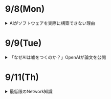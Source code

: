 # 9/8(Mon)

<details><summary>AIがソフトウェアを実際に構築できない理由</summary>

ChatGPTなど多くのLLMが人間並みのコーディング能力を持つようになったというベンチマーク結果が多数登場しており、ソフトウェア開発においてAIが活用される潮流が生じつつある。ところが、コードエディタ「[Zed](https://zed.dev/)」の開発チームの一員であるコンラッド・アーウィン氏は、「LLMはソフトウェアを実際に構築することはできない」として、その理由を説明している。

Why LLMs Can't Really Build Software-Zed's Blog  
https://zed.dev/blog/why-llms-cant-build-software  

https://zed.dev/blog/why-llms-cant-build-software<img width="560" height="350" alt="image" src="https://github.com/user-attachments/assets/b5ca7e4e-cd54-4a10-b187-26ce979ef2f1" />  

アーウィン氏が長年人間のソフトウェアエンジニアの仕事を見ている中で気づいたのは、人間が常に(メンタルモデル)[https://ja.wikipedia.org/wiki/メンタルモデル]を構築するというものであった。メンタルモデルとは、頭の中で行動をイメージするようなもので、有能な人間は大抵の場合以下の動作を繰り返していたとのこと。

- 要件のメンタルモデルを構築する
- その要件を満たすコードを書く
- コードが実際に何をしているかのメンタルモデルを構築する
- 違いを特定し、コードまたは要件を更新する

アーウィン氏は「有能なソフトウェアエンジニアの特筆すべき点は、明確なメンタルモデルを構築し維持する能力である。一方でLLMは違う。LLMはコードを書くのが非常に上手で、問題点を特定して修正する際のコードの更新もある程度は可能である。実際のソフトウェアエンジニアがやるようなこと、コードを読む、テストを実行する、ログを追加するなどもできる。しかし、彼らができないのは、明確なメンタルモデルを維持することである。」と指摘。  
アーウィン氏の肌感覚では「LLMは無限に混乱するもので、自分が書いたコードが実際に機能すると仮定し、テストが失敗すると、コードを修正するべきかテストを修正するべきか推測するしかなく、インライしてすべてを削除して最初からやり直す」という印象があり、ここが人間と大きく違い、与えられた文脈を見直して問題点を導き出すような処理ができないと主張している。  
ソーシャルサイトのHacker Newsでは、「人間は一歩引いて全体を俯瞰しつつ問題の根本原因を特定することができる」と補足されていた。  
アーウィン氏は「人間のソフトウェアエンジニアは作業は進める中でテストを実施する。テストが失敗すると、メンタルモデルを確認してコードを修正するかテストを修正するか、または決定を下す前に追加のデータを集めるかを判断できる。イライラすると、話し合いを通じて助けを求めることができる。そして、時々全てを削除して最初からやり直すこともあるが、その際は問題の理解がより明確になる」と人間の特徴を分析。  

一方、AIには以下のような欠点があるとしている。  

- モデルは欠落した文脈を見つけるのが苦手
- 新しく入力された情報ほど正しいと錯覚しがち
- 誤った情報を事実として主張する幻覚に陥る



アーウィン氏は「要件が明確で、問題が単純であれば、一度で完了できる。ところが、より複雑なタスクでLLMは文脈を正確に維持できず、解決策を提示するための反復作業に取り組めない」とまとめている。

</details>

# 9/9(Tue)

<details><summary>「なぜAIは嘘をつくのか？」OpenAIが論文を公開</summary>

OpenAIは９月５日、言語モデルで発生するハルシネーションのげんいんについて研究結果を公開した。同社では、言語モデルで用いられる事前学習やベンチマークの手法に原因があるとしている。  

ハルシネーションは、言語モデルが生成する回答のうち、もっともらしく見えるが実際には誤っているものを指す。言語モデルの開発における重要な問題で、発生を抑えるための改良が進められている。同社では今回の研究を通じて、ハル氏ネーションが発生する要因として、事前学習の仕組みと、ベンチマークテストの評価手法をあげた。

言語モデルでは、膨大なテキストから次に続く単語を予想するプロセスを通じて事前学習を進めていく。この際、各テキストに正誤のようなラベルはなく、文脈的に正しいかを認識している。このとき、単語のつづりなど一貫したパターンのあるものは学習とともにエラーが発生しなくなるが、論文のタイトルや人の誕生日など、出現頻度の低い任意の情報は予測ができない。これがハルシネーションの原因となる。  

また、標準的なベンチマークテストではAIモデルの性能を正解率の高さで評価することが多い。しかしこの場合、AIモデルが分からないことを「分からない」と答えると評価されないが、推測でそれっぽく答えるとたまたま正解してしまうことがある（誤った場合はハルシネーションになる）。その結果、正直に分からないと答えるより、当てずっぽうで答えるモデルの方がスコアが優位になってしまう現象が起きるという。  

同社では、ハルシネーションの抑制にはAIモデルが「分からない」と答えることが有効だと説明。ハルシネーションの評価手法を新たに導入するだけでは不十分であり、推測での回答を抑制するよう既存のベンチマークを再設計する必要があると指摘した。また、自社のモデルにおいてもハルシネーションの発生率を抑えるために尽力しているとアピール。

</details>

# 9/11(Th)

<details><summary>最低限のNetwork知識</summary>

# ネットワークモデルのoverview
コンピューターのネットワークはコンピュータ同士プロトコルという決まり事に沿って通信を行うことで意思疎通を図っている。このプロトコルは多数あり、類似したものを同じ階層に分けてモデル化し考えるのが一般的である。例えば、以下の図はOSIモデルと呼ばれる７層に分かれたプロトコル。  

- アプリケーション層
プログラマーが意識する部分（HTTP,DNS等）

- プレゼンテーション層
データの表現形式。テキストファイルをASCIIコードのファイルへ変換とか

- セッション層
通信プログラム間の通信の開始から終了までの手順

- トランスポート層
エンド間の通信制御（TCP,UDP等）

- ネットワーク層
通信相手への最適な経路を決定（IP,ICMP等）

- データリンク層
隣接するデバイス同士の通信（Ethernet等）

- 物理層
物理層な接続。1,0のビット情報を取り扱う

<img width="560" height="500" alt="image" src="https://github.com/user-attachments/assets/7576fc96-e6c5-432b-b437-db458f117d4b" />  


プロトコルはすでに定められているが、そのプロトコルがどの層に所属するのかは恣意的に決めることができる。よって上記の７層モデルが絶対ではなくTCPモデルでは４層で定義されていたり、[tenenbaum本](https://www.amazon.com/Computer-Networks-5th-Andrew-Tanenbaum/dp/0132126958)では５層モデルで説明が進められている。  

# データリンク層とARP
誤解を恐れずにいうと同じLANケーブルで繋がっているコンピュータ同士は直接通信することができる。通信は物理層で行われる0,1の激しいやりとりによって、一塊の情報を通信相手に送っている。送りたい情報が膨大だったり、複数ある場合は分割して分割された塊を相手側でガッチャンコすることで情報を復元させる。この一個の塊のことをフレームと呼ぶ。ざっくりとした図は以下のようになる。  
<img width="1282" height="148" alt="image" src="https://github.com/user-attachments/assets/8b61ba95-292b-4847-9700-2dd4d875d373" />

Payloadには基本的にパケットが入っていると考えればよく、Headerには送信先のMACアドレスと送信元のMACアドレスが記載されている。MACアドレスとはMedia Access Controlアドレスの略で製造メーカー他から各コンピュータに一意に振られている。（だが、VMを立ち上げたりすると仮想的に作ることもできたり、厳密には一意ではない。）このアドレスをもとにフレームは通信相手のコンピュータを探すことになる。  
ここで湧いてくる疑問。  

- どうやって相手のMACアドレスを知る？
普通プログラマーがどこかのコンピュータを通信したい時は、IPアドレスでプログラム上で指定したり、自分のパソコンでさえもlocalhostや127.0.01(この場合はloopbackという)と指定したりするはず。すなわち、コンピュータ同士で通信する時はIPアドレスを基にして相手を探しているわけである。しかし、IPアドレスとはいわばソフトウェアが勝手に付与するものであり、例えばDHCP（Dynamic Host Configuration Protocol）サーバー等を使っていればころころアドレスが変ってしまう。このIPアドレスを使ってそのコンピュータが所属するネットワークの場所を特定するまでがネットワーク層の仕事で、そのネットワーク内で実際にフレームを届けるのはデータリンク層の仕事となる。

さて、どうやって相手のMACアドレスを知る？の疑問の答えはARPというプロトコルになる。ARPとは同じネットワーク内で端末のIPアドレスを使ってMACアドレスを聞き出すプロトコルである。以下にARPの流れを示す。

まずは以下の図を想定。PC1とPC2は同じネットワーク内にあるものとする。ルーターを超えると違うネットワークとなり、172.16.1.0/24がネットワークのアドレスを表している。同じネットワークのことをセグメントとかブロードキャストドメインと呼んだりする。それぞれMACアドレスはMAC1,MAC2と記載している。また、ルーターもポートごとにIPアドレスとMACアドレスを有している。  
<img width="680" height="338" alt="image" src="https://github.com/user-attachments/assets/a8f8252f-c456-4bd9-a12e-c46c392f3f20" />  
PC1がPC2のIPアドレスを知っていてMACアドレスを知らない場合。以下のようにPC1がネットワーク全体にMACアドレスを聞いて回る。  
<img width="610" height="266" alt="image" src="https://github.com/user-attachments/assets/4bf2668c-910d-45fe-9132-fc1807aa1901" />  

PC2は自分のIPアドレスを知っていて172.16.1.3と一致しているため、自分のMACアドレスがMAC2であることをネットワーク全体に伝える。この時ルーターもPC1の質問を聞いているが自分のIPアドレスではないため無視する。  
<img width="570" height="234" alt="image" src="https://github.com/user-attachments/assets/d53a67e8-e917-4061-b410-fac89c476413" />  

こうしてPC1は172.16.1.3のMACアドレスがMAC2と知ることが出来る。  

この一連の流れをARP（Address Resolution Protocol）と呼び、同じネットワークにいるコンピュータ同士お互いのMACアドレスを教え合っている。上記の場合、ルーターは会話に参加していないが会話の内容は全てキャッチしているので、PC1が得た情報を得ることができる。このPC1がやったようにネットワーク全体に向かって発信することをブロードキャストと呼ぶ。また、APRで得られたIPアドレスとMACアドレスの対応表はARP tableと呼ばれ、  
```
arp -a
```
というコマンドで確認できる。  
- MACアドレスがわかったところでどうやって相手にフレームを届ける？
上の例でARPを使いPC1がPC2のMACアドレス情報を入手し、その後フレームをPC2に届けたいとする。これをどう届けるかはプロトコル次第になるが最も簡単な例は同一のネットワーク内にブロードキャストを行いフレームを送りつけるやり方である。
フレームのHeaderには送元と行先のMACアドレスがあるので、誰が誰に送っているかの情報が分かる。そしてフレームを受け取ったPC2は自分宛のフレームがMAC1から送られてきたので後続の処理を行う。
ルーターは自分宛ではないフレームなので無視することになる。
<img width="740" height="366" alt="image" src="https://github.com/user-attachments/assets/70dcfb72-3fa3-47b0-83ef-c8bb60c619b5" />

以上のようにして、互いのMACアドレスを確認しあってフレーム単位で通信を行うのがデータリンク層の大きな仕事の一つとなる。  

# ネットワーク層とルーティングテーブル
先ほどの例では同じセグメント内にいる場合の通信の仕方を説明した。しかし、同じセグメントとはごく狭いLANの一部の話であり、違うネットワークのコンピュータと通信したいことは往々にしてある。（セグメントが大きくなると多数のコンピュータにフレームが届いて通信の効率が悪くなる。）では、その場合どうするか？  

ここでルーターが登場する。先ほどの例でもルーターが出ていたがこのルーターの別のポートが違うネットワークのEthernetにつながっている。下の例でいうとPC1とPC2とルーター1のport1が同じセグメント、PC3とルーター1のport2とルーター2のport1が同じセグメント、PC4とルーター2のport2が同じセグメントというくくりになる。  

<img width="1054" height="254" alt="image" src="https://github.com/user-attachments/assets/6bbfd006-0f7f-4111-b642-dc666c546b6b" />  

ルーターではIPアドレスの情報を頼りにして宛先が所属するネットワークを探す。データリンク層ではMACアドレスを使うという話をした。今回はIPアドレスを使うのでネットワーク層の話となる。つまり、ルーターとはネットワーク層のIPプロトコルを使用して働くデバイスということである。  

データリンク層の話ではフレームという単位で情報のやりとりをするという話をした。  
<img width="1282" height="148" alt="image" src="https://github.com/user-attachments/assets/95e11aa2-5d91-4578-ab8c-29350c36e426" />  

このHeaderには前述の通りMACアドレスの情報が入っている。ではIPアドレスの情報はどこにあるのかというとこのPayload fieldに入っている。これがいわゆるパケットと呼ばれるもの。  
パケットのHeaderは以下のようになっている。  
<img width="1400" height="664" alt="image" src="https://github.com/user-attachments/assets/4941f673-6621-400b-9d64-4d4399ce045b" />  
いろいろ書いてあるが、IPアドレスはSource addressとDestination addressのフィールドに入っていることになる。つまり、データリンク層のプロトコル(e.g. Ethernet)でフレームのHeader情報が使われ、その一個上であるネットワーク層のプロトコル(e.g. Internet Protocol)ではフレームのHeaderが剥がされて現れたパケットの両端に情報が足されたり、剥がされたりして層ごとにそれぞれの仕事を行っている。ルーターも含めコンピュータはそれぞれルーティングテーブルを保有している。そこには宛先のIPアドレスごとにどこにパケットを送るべきかという情報が記載されている。ちなみに以下コマンド、  
```
ip router
```
でそのコンピュータが持っているテーブルが出てくる。  

ではルーターがどのようにネットワークを探すのかを見ていく。まずは以下の図が今回考えるネットワーク構成だととする。  
<img width="1100" height="468" alt="image" src="https://github.com/user-attachments/assets/133c0a03-a540-4871-af45-f0438d16738a" />  
ルーター1とルーター2を挟んで3つのセグメントがある構成である。ここでPC1がPC4と通信したいとする。ここでは前に見たフレームの話も含めて説明する。ただし、それぞれネットワーク内でARPは既に行われ、それぞれのコンピュータがARP Tableを保有しているとする。まず、PC1のルーティングテーブルには以下のようになっているとする。  
<img width="1266" height="218" alt="image" src="https://github.com/user-attachments/assets/1ffc2487-54ad-46a0-bf5f-d26a043ca4de" />  

上記テーブルの意味は通信したい相手が172.16.1.3(PC2)であればルーターを返す必要がないので次の宛先が - 、すなわち同ネットワーク内で前のブロードキャストを行えば良い。それ以外が宛先の場合(0.0.0.0)、ルーター1を経由する必要があるので次の宛先を172.16.1.1(ルーター1のport1)とする。この、0.0.0.0はデフォルトルートと呼ばれ、一般家庭のPCだとWiFiルーターを向いていることがほとんどのはず。  

さて、上でPC1が通信したい相手はPC4(12.16.3.2)なので上記のテーブルによると、まず172.16.1.1（ルーター1のport1）に向かうことになる。もちろん、このルーターまで向かう場合でも同じネットワーク内での通信は前述したブロードキャストによって通信する。なのでフレームは以下の様になる。  

<img width="926" height="248" alt="image" src="https://github.com/user-attachments/assets/23735e7a-5ea9-44c5-9a7e-ecc33fbd919f" />  

ポイントはフレームの宛先はルーター1のport1のMACアドレスであるが、パケットの宛先はPC4のIPアドレスである。フレームを扱うEthernet（データリンク層）では同じセグメント内のブロードキャストで使うため、フレームのHeaderにはルーター1のport1のMACアドレスが入る。そして、パケットを使うインターネットプロトコル（ネットワーク層）ではあくまで最終目標地点のPC4のIPアドレスを保持しておく必要がある。  

次にルーター1のルーティングテーブルを見てみる。   

<img width="1266" height="292" alt="image" src="https://github.com/user-attachments/assets/9cadec59-91bf-4aa7-a233-a27857723bff" />  

先ほど見たルーティングテーブルで説明済みなので特に説明はしないが、今回の宛先はPC4（12.16.3.2）なのでデフォルトルートとなりルーター1のport2からルーター2のport1を目掛けて通信する。例によって、この通信は同じセグメント内なのでEthernetの出番となる。フレームは以下の様になる。これも前述の通りとなる。  

<img width="938" height="260" alt="image" src="https://github.com/user-attachments/assets/1ef432eb-3a81-4ef1-b8f6-387b3f9d2671" />  

次にルーター2のルーティングテーブルを見てみる。  

<img width="1280" height="362" alt="image" src="https://github.com/user-attachments/assets/9f643391-84d6-4e81-8902-d7b1c82c72c4" />  
デフォルトルートの次の宛先に次ぎのルーターと記載したがネットワーク構成が右に続いていると考えて欲しい。通信したい相手はPC4（12.16.3.2）は172.16.3.0/24のネットワークにいるのでこれ以上ルーターリレーをする必要はなく、ここでブロードキャストを使いフレームを届けることができる。フレームは以下の様になる。このフレームを届けることで無事に中のパケットがPC1からPC4に届けられる。  

<img width="926" height="252" alt="image" src="https://github.com/user-attachments/assets/e8f0552c-4b8d-4d5a-8041-4f228ce9364e" />  

# NAT
Network Address Translationすなわちアドレスのマッピングを行っている。一番わかりやすい例はprivateアドレスからglobalアドレスへの変換。  
例えば、private IPアドレスが192.168.100.101だったとしても8.8.8.8にアクセスしたいとする。以下のアドレスは予めPrivate IPアドレスの領域として定められているため、ルーターはこれがPrivateアドレスだと分かる。  
10.0.0.0-255.255.255  
172.16.0.0-172.31.255.255  
192.168.0.0-192.168.255.255  

8.8.8.8はインターネット上に公開されているアドレスなので外部のルーターを伝っていくが、この時送り元のアドレスがPrivate IPアドレスのままだとパケットを破棄されてしまう。（PrivateアドレスはLAN専用なのでいろんなコンピュータとかぶりまくり。）  

なのでパケットが外部に出るときに、送りもとアドレスをGlobal IPアドレスに変換してあげる必要がある。これがNATである。このNATルーターがLANの外部の境におかれることになる。  

上記の例であれば、以下のように送信元のアドレスを変えてしまう。そして、変える前と変えた後のアドレスのマッピング表を保持しておく。（これをNATテーブルと呼ぶ。）  

<img width="1260" height="208" alt="image" src="https://github.com/user-attachments/assets/4744e82d-4ac8-474e-9e50-a574185034fd" />  
8.8.8.8からのレスポンスは203.0.113.2宛にくるがNATルーターがこれをprivate IPアドレスに変換して本来の送り元に届けられることになる。  

一方この変換はPrivate IPとGlobal IPが1対1に対応していて、Private IPの数だけGlobal IPを用意する必要があり、現実的ではないためポートも含めてマッピングするIPマスカレードが一般的である。  

# Dockerのネットワーク
今回のdockerのbridgeとhostのネットワークについて説明する。  

- **bridge**
Dockerはdefaultではbridgeネットワークを自動で形成する。以下の図を参照。

<img width="1079" height="1400" alt="image" src="https://github.com/user-attachments/assets/b63109f8-aee4-431a-b4df-1375c3732ad6" />  
同じ物理サーバーの上に2つの点線枠があるが、これはName spaceと呼ばれるものでlinux仮想的にネットワークの観点で独立した環境を提供している。つまり、異なるNamespaceはいわば違うlinuxサーバーが存在していると考えるとわかりやすいかもしれない。そして、dockerを立ち上げると、docker0という仮想bridgeが立ち上がる。bridgeとはそこに繋がっているネットワークを1つのセグメントとしてつなぐ機能を持つ。つまりdocker0んい繋がっているコンテナ同士（上図は1個のコンテナのみだが）は同じセグメントに所属することになる。   

docker0というコンテナのeth0(ネットワークとコンテナのインターフェース)をつなぐvethは一個のテーブルが繋がっていると考えるとわかりやすい。  
このようにしてbridgeネットワークで立ち上げたdockerのコンテナ達はIPアドレスが127.17.0.1のdocker0という仮想bridgeに繋がっているため、お互いにブロードキャストで通信をし合うことができる。そして、Hostのnamespace上にある、eth0(コンピュータとネットワークの物理的なインターフェース)との間にある丸いものがNATルーターの役割を果たしていて、コンテナ内部からのパケット送信の際にdockerネットワークで使っているIPアドレスから、その物理サーバーのIPアドレスに変換してその変換表を持っておくことになる。このルーターはHost namespaceのサーバーがその役割を担っている。下表参照。  

<img width="1260" height="208" alt="image" src="https://github.com/user-attachments/assets/a2af2a84-7d59-4e5c-941a-77759dfc0c79" />  

もちろん、この後にインターネットに出て行く前に前述したNATルーターを通ってもう一度アドレスが変換されるが、両方のNATルーターとも変換表を保持しているため問題なく帰ってきたパケットを該当コンテナに返すことができる。  

一方でHost側（あるいは外部）からコンテナにアクセスしたい時に、コンテナのどのポートにアクセスすれば良いかという情報をNAT tableに予め書いておく必要がある。（ポートを開放するとはこのこと。）例えば上記のコンテナのポート80をホストのポート80とマッピングさせる場合、dockerのコマンドでは  
```
-p 80:80
```
のように書きNATテーブルは以下のようになる。これで外部からアクセスできるようになる。  

<img width="1258" height="212" alt="image" src="https://github.com/user-attachments/assets/55a7dd43-1f09-4a6e-87cb-64a9456f7d9d" />  

このようなNATをDestination NATと呼ぶ。前述のNATはSource NATと呼ぶ。  

- **host**
次にhostネットワークについて。これはデフォルトではなくdocker起動時に--net hostのオプションを指定する必要がある。
このネットワークはbridgeに比べると非常に単純でコンテナをHostのnamespace内に配置することになる。なので、コンテナのIPアドレスとホストマシンのIPアドレスが一致するため、サーバー内でNATルーターは必要なく、ポートマッピングをする必要もなくなる。単純に、コンピュータ内に別のプロセスが立ち上がっていると考えれば良さそう。

<img width="1400" height="1025" alt="image" src="https://github.com/user-attachments/assets/8b93dd1e-7107-4563-ba06-cb6ac20ca331" />  

Hostネットワークでは、例えば複数のコンテナで通信するような場合、listenしてるコンテナが複数同時に立ち上がるとポートが被ってしまうという問題があるので注意が必要。同じHost namespaceにいるの同じポートはどちらかのコンテナしか使えない。下図参照。  

<img width="1400" height="534" alt="image" src="https://github.com/user-attachments/assets/7c8d9e68-3d0b-4c94-af23-4ea2c2b42281" />  

Bridgeネットワークするとname spaceが異なるため、ポートが被っても問題なくなる。（仮想的に別マシンとなるのでポートが被ろうが関係ない。）下図参照。  

<img width="1400" height="851" alt="image" src="https://github.com/user-attachments/assets/a8737a66-639e-4649-a74a-85e267a2e6c6" />  

</details>
